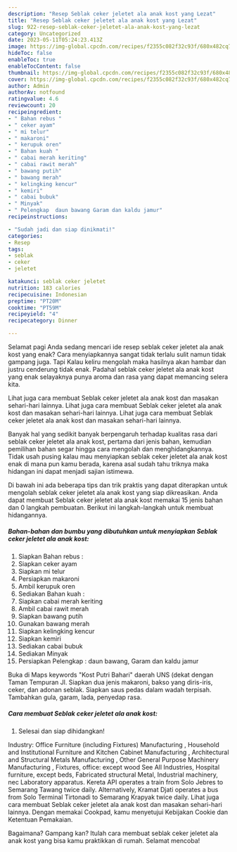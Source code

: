 ```yaml
---
description: "Resep Seblak ceker jeletet ala anak kost yang Lezat"
title: "Resep Seblak ceker jeletet ala anak kost yang Lezat"
slug: 922-resep-seblak-ceker-jeletet-ala-anak-kost-yang-lezat
category: Uncategorized
date: 2023-05-11T05:24:23.413Z
image: https://img-global.cpcdn.com/recipes/f2355c082f32c93f/680x482cq70/seblak-ceker-jeletet-ala-anak-kost-foto-resep-utama.jpg
hideToc: false
enableToc: true
enableTocContent: false
thumbnail: https://img-global.cpcdn.com/recipes/f2355c082f32c93f/680x482cq70/seblak-ceker-jeletet-ala-anak-kost-foto-resep-utama.jpg
cover: https://img-global.cpcdn.com/recipes/f2355c082f32c93f/680x482cq70/seblak-ceker-jeletet-ala-anak-kost-foto-resep-utama.jpg
author: Admin
authorAv: notfound
ratingvalue: 4.6
reviewcount: 20
recipeingredient:
- " Bahan rebus "
- " ceker ayam"
- " mi telur"
- " makaroni"
- " kerupuk oren"
- " Bahan kuah "
- " cabai merah keriting"
- " cabai rawit merah"
- " bawang putih"
- " bawang merah"
- " kelingking kencur"
- " kemiri"
- " cabai bubuk"
- " Minyak"
- " Pelengkap  daun bawang Garam dan kaldu jamur"
recipeinstructions:

- "Sudah jadi dan siap dinikmati!"
categories:
- Resep
tags:
- seblak
- ceker
- jeletet

katakunci: seblak ceker jeletet 
nutrition: 183 calories
recipecuisine: Indonesian
preptime: "PT20M"
cooktime: "PT59M"
recipeyield: "4"
recipecategory: Dinner

---
```



Selamat pagi Anda sedang mencari ide resep seblak ceker jeletet ala anak kost yang enak? Cara menyiapkannya sangat tidak terlalu sulit namun tidak gampang juga. Tapi Kalau keliru mengolah maka hasilnya akan hambar dan justru cenderung tidak enak. Padahal seblak ceker jeletet ala anak kost yang enak selayaknya punya aroma dan rasa yang dapat memancing selera kita.


Lihat juga cara membuat Seblak ceker jeletet ala anak kost dan masakan sehari-hari lainnya. Lihat juga cara membuat Seblak ceker jeletet ala anak kost dan masakan sehari-hari lainnya. Lihat juga cara membuat Seblak ceker jeletet ala anak kost dan masakan sehari-hari lainnya.

Banyak hal yang sedikit banyak berpengaruh terhadap kualitas rasa dari seblak ceker jeletet ala anak kost, pertama dari jenis bahan, kemudian pemilihan bahan segar hingga cara mengolah dan menghidangkannya. Tidak usah pusing kalau mau menyiapkan seblak ceker jeletet ala anak kost enak di mana pun kamu berada, karena asal sudah tahu triknya maka hidangan ini dapat menjadi sajian istimewa.


Di bawah ini ada beberapa tips dan trik praktis yang dapat diterapkan untuk mengolah seblak ceker jeletet ala anak kost yang siap dikreasikan. Anda dapat membuat Seblak ceker jeletet ala anak kost memakai 15 jenis bahan dan 0 langkah pembuatan. Berikut ini langkah-langkah untuk membuat hidangannya.

<!--inarticleads1-->

##### Bahan-bahan dan bumbu yang dibutuhkan untuk menyiapkan Seblak ceker jeletet ala anak kost:

1. Siapkan  Bahan rebus :
1. Siapkan  ceker ayam
1. Siapkan  mi telur
1. Persiapkan  makaroni
1. Ambil  kerupuk oren
1. Sediakan  Bahan kuah :
1. Siapkan  cabai merah keriting
1. Ambil  cabai rawit merah
1. Siapkan  bawang putih
1. Gunakan  bawang merah
1. Siapkan  kelingking kencur
1. Siapkan  kemiri
1. Sediakan  cabai bubuk
1. Sediakan  Minyak
1. Persiapkan  Pelengkap : daun bawang, Garam dan kaldu jamur


Buka di Maps keywords &#34;Kost Putri Bahari&#34; daerah UNS (dekat dengan Taman Tempuran Jl. Siapkan dua jenis makaroni, bakso yang diris-iris, ceker, dan adonan seblak. Siapkan saus pedas dalam wadah terpisah. Tambahkan gula, garam, lada, penyedap rasa. 

<!--inarticleads2-->

##### Cara membuat Seblak ceker jeletet ala anak kost:


1. Selesai dan siap dihidangkan!

Industry: Office Furniture (including Fixtures) Manufacturing , Household and Institutional Furniture and Kitchen Cabinet Manufacturing , Architectural and Structural Metals Manufacturing , Other General Purpose Machinery Manufacturing , Fixtures, office: except wood See All Industries, Hospital furniture, except beds, Fabricated structural Metal, Industrial machinery, nec Laboratory apparatus. Kereta API operates a train from Solo Jebres to Semarang Tawang twice daily. Alternatively, Kramat Djati operates a bus from Solo Terminal Tirtonadi to Semarang Krapyak twice daily. Lihat juga cara membuat Seblak ceker jeletet ala anak kost dan masakan sehari-hari lainnya. Dengan memakai Cookpad, kamu menyetujui Kebijakan Cookie dan Ketentuan Pemakaian. 

Bagaimana? Gampang kan? Itulah cara membuat seblak ceker jeletet ala anak kost yang bisa kamu praktikkan di rumah. Selamat mencoba!
